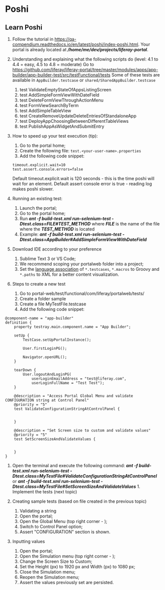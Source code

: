# Poshi

## Learn Poshi

1. Follow the tutorial in https://qa-compendium.readthedocs.io/en/latest/poshi/index-poshi.html. Your portal is already located at ***/home/me/dev/projects/liferay-portal***.

1. Understanding and explaining what the following scripts do (level: 4.1 to 4.4 = easy, 4.5 to 4.8 = moderate)
    Go to https://github.com/liferay/liferay-portal/tree/master/modules/apps/app-builder/app-builder-test/src/testFunctional/tests 
    Some of these tests are available in ```AppBuilder.testcase``` or ```shared/SharedAppBuilder.testcase```

    1. test ValidateEmptyStateOfAppsListingScreen
    1. test AddSimpleFormViewWithDateField
    1. test DeleteFormViewThroughActionMenu
    1. test FormViewSearchByTerm
    1. test AddSimpleTableView
    1. test CreateRemoveUpdateDeleteEntriesOfStandaloneApp
    1. test DeployAppChoosingBetweenDifferentTableViews
    1. test PublishAppAsWidgetAndSubmitEntry


1. How to speed up your test execution (tip):
    1. Go to the portal home;
    1. Create the following file: ```test.<your-user-name>.properties```
    1. Add the following code snippet: 
    ```
    timeout.explicit.wait=10
    test.assert.console.errors=false
    ````

    Default timeout.explicit.wait is 120 seconds - this is the time poshi will wait for an element.
    Default assert console error is true - reading log makes poshi slower.

1. Running an existing test:
    1. Launch the portal;
    1. Go to the portal home;
    1. Run ***ant -f build-test.xml run-selenium-test -Dtest.class=FILE#TEST_METHOD*** where ***FILE*** is the name of the file where the ***TEST_METHOD*** is located
    1. Example: ***ant -f build-test.xml run-selenium-test -Dtest.class=AppBuilder#AddSimpleFormViewWithDateField***

1. Download IDE according to your preference
    1. Sublime Text 3 or VS Code;
    1. We recommend scoping your portalweb folder into a project;
    1. Set the [language association](https://code.visualstudio.com/docs/languages/overview#_changing-the-language-for-the-selected-file) of ```*.testcases```, ```*.macros``` to Groovy and ```*.paths``` to XML for a better content visualization.


1. Steps to create a new test
    1. Go to portal-web/test/functional/com/liferay/portalweb/tests/
    1. Create a folder sample
    1. Create a file MyTestFile.testcase
    1. Add the following code snippet:

```
@component-name = "app-builder"
definition {
    property testray.main.component.name = "App Builder";

    setUp {
        TestCase.setUpPortalInstance();

        User.firstLoginPG();

        Navigator.openURL();
    }

    tearDown {
        User.logoutAndLoginPG(
            userLoginEmailAddress = "test@liferay.com",
            userLoginFullName = "Test Test");
    }

    @description = "Access Portal Global Menu and validate CONFIGURATION string at Control Panel"
    @priority = "5"
    test ValidateConfigurationStringAtControlPanel {


    }

    @description = "Set Screen size to custom and validate values"
    @priority = "5"
    test SetScreenSizeAndValidateValues {


    }
}
```
   1. Open the terminal and execute the following command: ***ant -f build-test.xml run-selenium-test -Dtest.class=MyTestFile#ValidateConfigurationStringAtControlPanel*** or
    ***ant -f build-test.xml run-selenium-test -Dtest.class=MyTestFile#SetScreenSizeAndValidateValues***
    1. Implement the tests (next topic)

1. Creating sample tests (based on file created in the previous topic) 
    1. Validating a string
    1. Open the portal;
    1. Open the Global Menu (top right corner - );
    1. Switch to Control Panel option;
    1. Assert "CONFIGURATION" section is shown.

1. Inputting values
    1. Open the portal;
    1. Open the Simulation menu (top right corner - );
    1. Change the Screen Size to Custom;
    1. Set the Height (px) to 1920 px  and Width (px) to 1080 px;
    1. Close the Simulation menu;
    1. Reopen the Simulation menu;
    1. Assert the values previously set are persisted.

